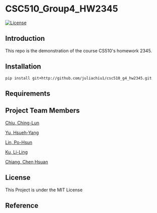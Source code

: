 # CSC510_Group4_HW2345
<a href="https://github.com/juliachiu1/csc510_g4_hw2345/blob/main/LICENSE"><img 
alt="License" src="https://img.shields.io/badge/license-MIT-green"></a>

## Introduction
This repo is the demonstration of the course CS510's homework 2345.

## Installation
```
pip install git+http://github.com/juliachiu1/csc510_g4_hw2345.git
```
## Requirements


## Project Team Members
[Chiu, Ching-Lun](https://github.com/juliachiu1)

[Yu, Hsueh-Yang](https://github.com/Hsueh-YANG)

[Lin, Po-Hsun](https://github.com/123standup)

[Ku, Li-Ling](https://github.com/Chloe-Ku)

[Chiang, Chen Hsuan](https://github.com/jackson910210)

## License
This Project is under the MIT License

## Reference

